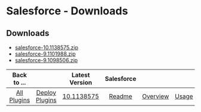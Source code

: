 
# Salesforce - Downloads

## Downloads

- [salesforce-10.1138575.zip](https://raw.githubusercontent.com/UrbanCode/IBM-UCD-PLUGINS/main/files/SalesForce/ucd-salesforce-10.1138575.zip)
- [salesforce-9.1101988.zip](https://raw.githubusercontent.com/UrbanCode/IBM-UCD-PLUGINS/main/files/SalesForce/salesforce-9.1101988.zip)
- [salesforce-9.1098506.zip](https://raw.githubusercontent.com/UrbanCode/IBM-UCD-PLUGINS/main/files/SalesForce/salesforce-9.1098506.zip)

|Back to ...||Latest Version|Salesforce ||||
| :---: | :---: | :---: | :---: | :---: | :---: | :---: |
|[All Plugins](../../index.md)|[Deploy Plugins](../README.md)|[10.1138575](https://raw.githubusercontent.com/UrbanCode/IBM-UCD-PLUGINS/main/files/SalesForce/ucd-salesforce-10.1138575.zip)|[Readme](README.md)|[Overview](overview.md)|[Usage](usage.md)|[Steps](steps.md)|
